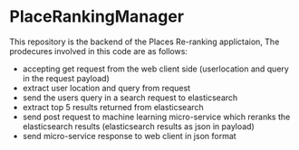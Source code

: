# PlaceRankingManager

This repository is the backend of the Places Re-ranking applictaion, The prodecures involved in this code are as follows:
- accepting get request from the web client side (userlocation and query in the request payload)
- extract user location and query from request
- send the users query in a search request to elasticsearch
- extract top 5 results returned from elasticsearch
- send post request to machine learning micro-service which reranks the elasticsearch results (elasticsearch results as json in payload)
- send micro-service response to web client in json format 
